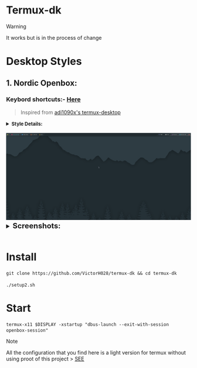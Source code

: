 # Termux-dk

> [!WARNING]
> It works but is in the process of change 

# Desktop Styles 

## 1. Nordic Openbox:
### Keybord shortcuts:- [Here](https://github.com/sabamdarif/termux-desktop/blob/main/see-more.md#openbox-keybindings-cheat-sheet)
>Inspired from [adi1090x's termux-desktop](https://github.com/adi1090x/termux-desktop)


<details>
<summary><b style ="font-size: small">Style Details: </summary>
Theme Used: 
<br>

- GTK Theme:- [Nordic-darker](https://www.gnome-look.org/p/1267246)
- Openbox Theme:- [Nord-Openbox](https://gitlab.com/the-zero885/nord-openbox-theme)
- Kvantum:- [Nord-Kvantum](https://store.kde.org/p/1533594)

Icon Used:
<br>

- Icons:- [Nordzy](https://store.kde.org/p/1686927)
- Cursor Theme:- [Nordic-cursors](https://www.gnome-look.org/p/1662218/)

</b>
</details>
<br>

<center><img src=".img/openbox/look_1/desktop.png"></center>

<details style ="font-size: larger">
<summary><b style ="font-size: larger">Screenshots: </b></summary>

| Apps | Dashboard |
|:--:|:--:|
| ![Apps](.img/openbox/look_1/apps.png) | ![Dashboard](.img/openbox/look_1/dashbord.png) |
| **Launcher** | **Powermenu**  |
| ![Launcher](.img/openbox/look_1/launcher.png) | ![Powermenu](.img/openbox/look_1/powermenu.png) 

</details>

<br>

# Install 

```
git clone https://github.com/VictorH028/termux-dk && cd termux-dk

./setup2.sh 
```

# Start 

```
termux-x11 $DISPLAY -xstartup "dbus-launch --exit-with-session openbox-session"
```

> [!NOTE]
> All the configuration that you find here is a light version for termux without using proot of this project
    > [SEE](https://github.com/sabamdarif/termux-desktop/tree/main) 
